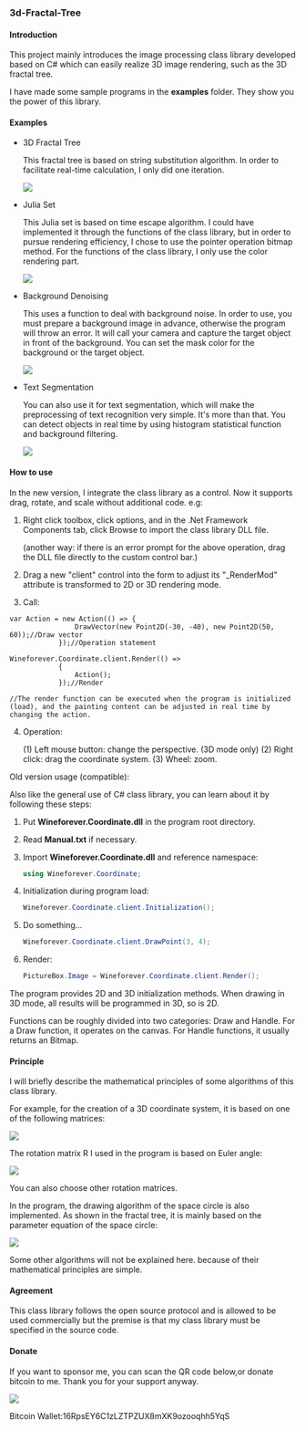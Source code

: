 ### 3d-Fractal-Tree

#### Introduction

This project mainly introduces the image processing class library developed based on C# which can easily realize 3D image rendering, such as the 3D fractal tree.

I have made some sample programs in the **examples** folder. They show you the power of this library.

#### Examples

- 3D Fractal Tree

  This fractal tree is based on string substitution algorithm. In order to facilitate real-time calculation, I only did one iteration.

  ![](http://106.15.93.194/assets/3d-fractal-tree.gif)

- Julia Set

  This Julia set is based on time escape algorithm. I could have implemented it through the functions of the class library, but in order to pursue rendering efficiency, I chose to use the pointer operation bitmap method. For the functions of the class library, I only use the color rendering part.

  ![](http://106.15.93.194/assets/Julia-set.png)

- Background Denoising

  This uses a function to deal with background noise. In order to use, you must prepare a background image in advance, otherwise the program will throw an error. It will call your camera and capture the target object in front of the background. You can set the mask color for the background or the target object.
  
  ![](http://106.15.93.194/assets/background-denoising.gif)
  
- Text Segmentation

  You can also use it for text segmentation, which will make the preprocessing of text recognition very simple. It's more than that. You can detect objects in real time by using histogram statistical function and background filtering.

  ![](http://106.15.93.194/assets/text-segmentation.png)

#### How to use

In the new version, I integrate the class library as a control. Now it supports drag, rotate, and scale without additional code. e.g:

1. Right click toolbox, click options, and in the .Net Framework Components tab, click Browse to import the class library DLL file.

   (another way: if there is an error prompt for the above operation, drag the DLL file directly to the custom control bar.)

2. Drag a new "client" control into the form to adjust its "_RenderMod"  attribute is transformed to 2D or 3D rendering mode.

3. Call:

```
var Action = new Action(() => {
                DrawVector(new Point2D(-30, -40), new Point2D(50, 60));//Draw vector
            });//Operation statement
            
Wineforever.Coordinate.client.Render(() =>
            {
                Action();
            });//Render

//The render function can be executed when the program is initialized (load), and the painting content can be adjusted in real time by changing the action.
```

4. Operation:

   (1) Left mouse button: change the perspective. (3D mode only)
   (2) Right click: drag the coordinate system.
   (3) Wheel: zoom.

Old version usage (compatible):

Also like the general use of C# class library, you can learn about it by following these steps:

1. Put **Wineforever.Coordinate.dll** in the program root directory.

2. Read **Manual.txt** if necessary.

3. Import **Wineforever.Coordinate.dll** and reference namespace:

   ```C#
   using Wineforever.Coordinate;
   ```

4. Initialization during program load:

   ```C#
   Wineforever.Coordinate.client.Initialization();
   ```

5. Do something...

   ```C#
   Wineforever.Coordinate.client.DrawPoint(3, 4);
   ```

6. Render:

   ```C#
   PictureBox.Image = Wineforever.Coordinate.client.Render();
   ```

The program provides 2D and 3D initialization methods. When drawing in 3D mode, all results will be programmed in 3D, so is 2D.

Functions can be roughly divided into two categories: Draw and Handle. For a Draw function, it operates on the canvas. For Handle functions, it usually returns an Bitmap.

#### Principle

I will briefly describe the mathematical principles of some algorithms of this class library.

For example, for the creation of a 3D coordinate system, it is based on one of the following matrices:

![](http://106.15.93.194/assets/Mathematical-principle-of-3D-coordinate-system.png)

The rotation matrix R I used in the program is based on Euler angle:

![](http://106.15.93.194/assets/Euler-angle-matrix.png)

You can also choose other rotation matrices.

In the program, the drawing algorithm of the space circle is also implemented. As shown in the fractal tree, it is mainly based on the parameter equation of the space circle:

![](http://106.15.93.194/assets/Circular-equation-of-space.png)

Some other algorithms will not be explained here. because of their mathematical principles are simple.

#### Agreement

This class library follows the open source protocol and is allowed to be used commercially but the premise is that my class library must be specified in the source code.

#### Donate

If you want to sponsor me, you can scan the QR code below,or donate bitcoin to me. Thank you for your support anyway.

![](http://106.15.93.194/donate/donate.png)

Bitcoin Wallet:16RpsEY6C1zLZTPZUX8mXK9ozooqhh5YqS

